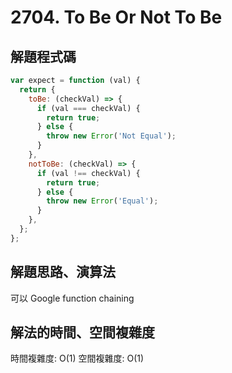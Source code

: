# 2704. To Be Or Not To Be

## 解題程式碼

```javascript
var expect = function (val) {
  return {
    toBe: (checkVal) => {
      if (val === checkVal) {
        return true;
      } else {
        throw new Error('Not Equal');
      }
    },
    notToBe: (checkVal) => {
      if (val !== checkVal) {
        return true;
      } else {
        throw new Error('Equal');
      }
    },
  };
};
```

## 解題思路、演算法

可以 Google function chaining

## 解法的時間、空間複雜度

時間複雜度: O(1)
空間複雜度: O(1)
